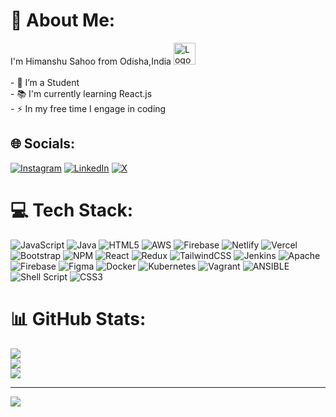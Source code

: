 # 💫 About Me:
I'm Himanshu Sahoo from Odisha,India              <img src="[https://img.shields.io/static/v1?message=LinkedIn&logo=linkedin&label=&color=0077B5&logoColor=white&labelColor=&style=for-the-badge](https://img.freepik.com/free-vector/cute-people-playing-laptop-cartoon-vector-icon-illustration-people-technology-icon-concept-isolated-premium-vector-flat-cartoon-style_138676-4043.jpg?w=826&t=st=1708947950~exp=1708948550~hmac=532b4e2fbb5873e3c2e8d2ee70a5f36325a7bb4e520e50753cb17e0934d490fe)" height="35" alt="Logo logo"  />  <br><br>- 🔭 I’m a Student<br>- 📚 I'm currently learning React.js<br>- ⚡ In my free time I engage in coding


## 🌐 Socials:
[![Instagram](https://img.shields.io/badge/Instagram-%23E4405F.svg?logo=Instagram&logoColor=white)](https://instagram.com/https://www.instagram.com/_h_i_t_m_a_n_s_h_u_23/) [![LinkedIn](https://img.shields.io/badge/LinkedIn-%230077B5.svg?logo=linkedin&logoColor=white)](https://linkedin.com/in/https://www.linkedin.com/in/hit-man-shu-sahoo/) [![X](https://img.shields.io/badge/X-black.svg?logo=X&logoColor=white)](https://x.com/https://twitter.com/Himansh78544996) 

# 💻 Tech Stack:
![JavaScript](https://img.shields.io/badge/javascript-%23323330.svg?style=plastic&logo=javascript&logoColor=%23F7DF1E) ![Java](https://img.shields.io/badge/java-%23ED8B00.svg?style=plastic&logo=openjdk&logoColor=white) ![HTML5](https://img.shields.io/badge/html5-%23E34F26.svg?style=plastic&logo=html5&logoColor=white) ![AWS](https://img.shields.io/badge/AWS-%23FF9900.svg?style=plastic&logo=amazon-aws&logoColor=white) ![Firebase](https://img.shields.io/badge/firebase-%23039BE5.svg?style=plastic&logo=firebase) ![Netlify](https://img.shields.io/badge/netlify-%23000000.svg?style=plastic&logo=netlify&logoColor=#00C7B7) ![Vercel](https://img.shields.io/badge/vercel-%23000000.svg?style=plastic&logo=vercel&logoColor=white) ![Bootstrap](https://img.shields.io/badge/bootstrap-%238511FA.svg?style=plastic&logo=bootstrap&logoColor=white) ![NPM](https://img.shields.io/badge/NPM-%23CB3837.svg?style=plastic&logo=npm&logoColor=white) ![React](https://img.shields.io/badge/react-%2320232a.svg?style=plastic&logo=react&logoColor=%2361DAFB) ![Redux](https://img.shields.io/badge/redux-%23593d88.svg?style=plastic&logo=redux&logoColor=white) ![TailwindCSS](https://img.shields.io/badge/tailwindcss-%2338B2AC.svg?style=plastic&logo=tailwind-css&logoColor=white) ![Jenkins](https://img.shields.io/badge/jenkins-%232C5263.svg?style=plastic&logo=jenkins&logoColor=white) ![Apache](https://img.shields.io/badge/apache-%23D42029.svg?style=plastic&logo=apache&logoColor=white) ![Firebase](https://img.shields.io/badge/Firebase-039BE5?style=plastic&logo=Firebase&logoColor=white) ![Figma](https://img.shields.io/badge/figma-%23F24E1E.svg?style=plastic&logo=figma&logoColor=white) ![Docker](https://img.shields.io/badge/docker-%230db7ed.svg?style=plastic&logo=docker&logoColor=white) ![Kubernetes](https://img.shields.io/badge/kubernetes-%23326ce5.svg?style=plastic&logo=kubernetes&logoColor=white) ![Vagrant](https://img.shields.io/badge/vagrant-%231563FF.svg?style=plastic&logo=vagrant&logoColor=white) ![ANSIBLE](https://img.shields.io/badge/ansible-%231A1918.svg?style=plastic&logo=ansible&logoColor=white) ![Shell Script](https://img.shields.io/badge/shell_script-%23121011.svg?style=plastic&logo=gnu-bash&logoColor=white) ![CSS3](https://img.shields.io/badge/css3-%231572B6.svg?style=plastic&logo=css3&logoColor=white)
# 📊 GitHub Stats:
![](https://github-readme-stats.vercel.app/api?username=hit-man-shu&theme=tokyonight&hide_border=true&include_all_commits=true&count_private=true)<br/>
![](https://github-readme-streak-stats.herokuapp.com/?user=hit-man-shu&theme=tokyonight&hide_border=true)<br/>
![](https://github-readme-stats.vercel.app/api/top-langs/?username=hit-man-shu&theme=tokyonight&hide_border=true&include_all_commits=true&count_private=true&layout=compact)

---
[![](https://visitcount.itsvg.in/api?id=hit-man-shu&icon=0&color=6)](https://visitcount.itsvg.in)

<!-- Proudly created with GPRM ( https://gprm.itsvg.in ) -->
